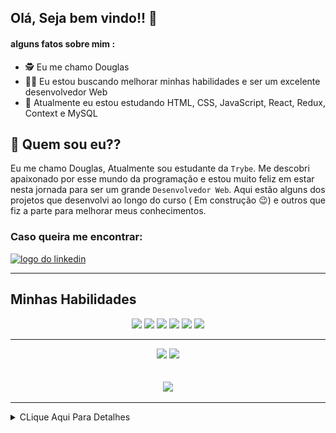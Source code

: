 ## Olá, Seja bem vindo!! :hugs:

#### alguns fatos sobre mim : 

- :detective:  Eu me chamo Douglas
- :mage_man:  Eu estou buscando melhorar minhas habilidades e ser um excelente desenvolvedor Web
- :mechanical_arm:  Atualmente eu estou estudando HTML, CSS, JavaScript, React, Redux, Context e MySQL


## :thinking: Quem sou eu??

  Eu me chamo Douglas, Atualmente sou estudante da `Trybe`. Me descobri apaixonado por esse mundo da programação e
estou muito feliz em estar nesta jornada para ser um grande `Desenvolvedor Web`. Aqui estão alguns dos projetos que
desenvolvi ao longo do curso ( Em construção :wink:) e outros que fiz a parte para melhorar meus conhecimentos.

### Caso queira me encontrar:
<a href="https://www.linkedin.com/in/douglassf/" target="_blank">
  <img src="https://cdn-icons-png.flaticon.com/512/1383/1383262.png" alt="logo do linkedin" width="40">
</a>

---

## Minhas Habilidades
<p align="center">
<img src="https://cdn.jsdelivr.net/gh/devicons/devicon/icons/html5/html5-original-wordmark.svg" width="60" style="max-width:100%; margin 0 2px;" /></img>
<img src="https://cdn.jsdelivr.net/gh/devicons/devicon/icons/css3/css3-original-wordmark.svg" width="60"  style="max-width:100%; margin 0 2px;" /></img>
<img src="https://cdn.jsdelivr.net/gh/devicons/devicon/icons/javascript/javascript-original.svg" width="50" style="max-width:100%; margin 0 2px;"/></img>
<img src="https://cdn.jsdelivr.net/gh/devicons/devicon/icons/react/react-original.svg" width="50" style="max-width:100%; margin 0 2px;"/></img>
<img src="https://cdn.jsdelivr.net/gh/devicons/devicon/icons/redux/redux-original.svg" width="50"  style="max-width:100%; margin 0 2px;" /></img>
<img src="https://cdn.jsdelivr.net/gh/devicons/devicon/icons/mysql/mysql-original-wordmark.svg" width="70"  style="max-width:100%; margin 0 2px;" /></img>
</p>

---

<div align="center">
<img src="https://github-readme-stats.vercel.app/api/top-langs/?username=DouglasSantosF&layout=compact" width="400px"> </img>
<img src="https://github-readme-stats.vercel.app/api?username=DouglasSantosF&show_icons=true&theme=radical" width="400px"> </img>
</div>

</br>
</br>


<div align="center">
<img src="https://media2.giphy.com/media/ZFR9UV7j0pkSC8mdzi/giphy.gif" width="500"> </img>
</div>

---

<details>
     <summary> CLique Aqui Para Detalhes </summary>
  
<!--START_SECTION:waka-->
![Profile Views](http://img.shields.io/badge/Profile%20Views-0-blue)

**🐱 My GitHub Data** 

> 🏆 0 Contributions in the Year 2022
 > 
> 📦 74.5 kB Used in GitHub's Storage 
 > 
> 🚫 Not Opted to Hire
 > 
> 📜 18 Public Repositories 
 > 
> 🔑 6 Private Repositories  
 > 
**I'm an Early 🐤** 

```text
🌞 Morning    46 commits     ███░░░░░░░░░░░░░░░░░░░░░░   12.07% 
🌆 Daytime    168 commits    ███████████░░░░░░░░░░░░░░   44.09% 
🌃 Evening    156 commits    ██████████░░░░░░░░░░░░░░░   40.94% 
🌙 Night      11 commits     ░░░░░░░░░░░░░░░░░░░░░░░░░   2.89%

```
📅 **I'm Most Productive on Thursday** 

```text
Monday       62 commits     ████░░░░░░░░░░░░░░░░░░░░░   16.27% 
Tuesday      60 commits     ████░░░░░░░░░░░░░░░░░░░░░   15.75% 
Wednesday    59 commits     ███░░░░░░░░░░░░░░░░░░░░░░   15.49% 
Thursday     75 commits     █████░░░░░░░░░░░░░░░░░░░░   19.69% 
Friday       40 commits     ██░░░░░░░░░░░░░░░░░░░░░░░   10.5% 
Saturday     45 commits     ███░░░░░░░░░░░░░░░░░░░░░░   11.81% 
Sunday       40 commits     ██░░░░░░░░░░░░░░░░░░░░░░░   10.5%

```


📊 **This Week I Spent My Time On** 

```text
⌚︎ Time Zone: America/Sao_Paulo

💬 Programming Languages: 
JavaScript               3 hrs 18 mins       ██████████████████████░░░   91.14% 
JSON                     15 mins             █░░░░░░░░░░░░░░░░░░░░░░░░   6.95% 
Text                     4 mins              ░░░░░░░░░░░░░░░░░░░░░░░░░   1.92%

🔥 Editors: 
VS Code                  3 hrs 37 mins       █████████████████████████   100.0%

🐱‍💻 Projects: 
doug                     3 hrs 37 mins       █████████████████████████   100.0%

💻 Operating System: 
Linux                    3 hrs 37 mins       █████████████████████████   100.0%

```

**I Mostly Code in JavaScript** 

```text
JavaScript               13 repos            ███████████████████░░░░░░   76.47% 
HTML                     4 repos             ██████░░░░░░░░░░░░░░░░░░░   23.53%

```


**Timeline**

![Chart not found](https://raw.githubusercontent.com/DouglasSantosF/DouglasSantosF/main/charts/bar_graph.png) 


 Last Updated on 22/02/2022 18:47:55 UTC
<!--END_SECTION:waka-->
</details>  

